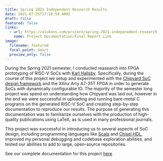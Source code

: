 ```yaml
---
title: Spring 2021 Independent Research Results
date: 2021-07-25T17:28:54.408Z
draft: false
featured: false
links:
  - url: https://alukens.com/project/spring-2021-indepenedent-research-results/research_final_paper.pdf
    name: Project Documentation/Final Report Link
image:
  filename: featured
  focal_point: Smart
  preview_only: false
---
```

During the Spring 2021 semester, I conducted reasearch into FPGA prototyping of RISC-V SoCs with [Karl Hallsby](https://karl.hallsby.com/). Specifically, during the course of this project we setup and experimented with the [Chipyard SoC design framework](https://chipyard.readthedocs.io/en/latest/) and the Xilinx Arty A7-35T FPGA in order to generate SoCs with dynamically configurable IO. The majority of the semester long project was spend on understanding how Chipyard was laid out, however in the end we were successful in uploading and running bare-metal C programs on the generated RISC-V SoC and creating step-by-step documentation to reproduce our results. The purpose of generating this documentation was to familiarize ourselves with the production of high-quality publications using LaTeX, as is used in many professional journals.

This project was successful in introducing us to several aspects of SoC design, including programming languages like [Scala](https://www.scala-lang.org/) and [Chisel HDL](https://www.chisel-lang.org/), improved my personal debugging and codebase exploration abilities, and tested our abilities to add to large, open-source repositories.

See our complete documentation for this project [here](https://github.com/KarlJoad/ece497)